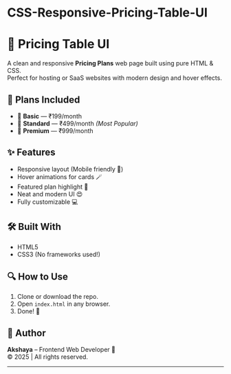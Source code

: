 # CSS-Responsive-Pricing-Table-UI
# 💸 Pricing Table UI

A clean and responsive **Pricing Plans** web page built using pure HTML & CSS.  
Perfect for hosting or SaaS websites with modern design and hover effects.

## 🧾 Plans Included
- 🧱 **Basic** — ₹199/month  
- 🚀 **Standard** — ₹499/month *(Most Popular)*  
- 👑 **Premium** — ₹999/month

## ✨ Features
- Responsive layout (Mobile friendly 📱)
- Hover animations for cards 🪄
- Featured plan highlight 🌟
- Neat and modern UI 😍
- Fully customizable 💻

## 🛠️ Built With
- HTML5
- CSS3 (No frameworks used!)

## 🔍 How to Use
1. Clone or download the repo.
2. Open `index.html` in any browser.
3. Done! 🎉

## 📌 Author
**Akshaya** – Frontend Web Developer 💖  
© 2025 | All rights reserved.

---
